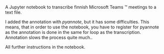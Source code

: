 A Jupyter notebook to transcribe finnish Microsoft Teams :tm: meetings to a text file.

I added the annotation with <i>pyannote</i>, but it has some difficulties. This means, that in order to use the notebook, you have to register for pyannote as the annotation is done in the same for loop as the transcription. Annotation slows the process quite much..

All further instructions in the notebook.
